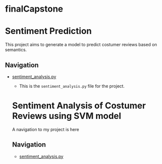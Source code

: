 # finalCapstone

# Sentiment Prediction

This project aims to generate a model to predict costumer reviews based on semantics. 

## Navigation

- [sentiment_analysis.py](https://github.com/Orland-G/finalCapstone/blob/master/sentiment_analysis.py)
  - This is the `sentiment_analysis.py` file for the project.


  <h1>Sentiment Analysis of Costumer Reviews using SVM model</h1>
  
  <p>A navigation to my project is here</p>
  
  <h2>Navigation</h2>
  <ul>
    <li><a href="https://github.com/Orland-G/finalCapstone/blob/master/sentiment_analysis.py">sentiment_analysis.py</a></li>
  
  </ul>


